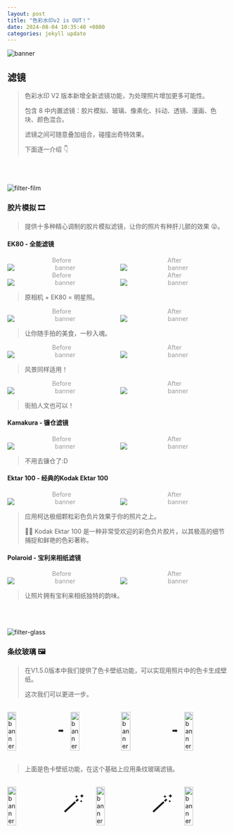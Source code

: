 ```yaml
---
layout: post
title: "色彩水印v2 is OUT！"
date: 2024-08-04 10:35:40 +0800
categories: jekyll update
---
```


<style>
    .photo-wrap {
        display: flex; flex-wrap: wrap; justify-content: space-between; align-items: center;
    }

    .photo-wrap > div {
        width: 49%; text-align: center; color: #999;
    }
    
    .photo-wrap img {
        display: block;
    }

    .photo-grid-wrap {
      display: flex; justify-content: space-between; align-items: center;
    }
    .photo-grid-wrap > img {
        width: 20%;
    }
</style>

<img src="{{ site.baseurl }}/assets/v2.0.0/banner.png" alt="banner" style="display: block;" />

## 滤镜

> 色彩水印 V2 版本新增全新滤镜功能，为处理照片增加更多可能性。
>
> 包含 8 中内置滤镜：胶片模拟、玻璃、像素化、抖动、透镜、漫画、色块、颜色混合。
>
> 滤镜之间可随意叠加组合，碰撞出奇特效果。
>
> 下面逐一介绍 👇

<br />
<br />
<br />




<img src="{{ site.baseurl }}assets/v2.0.0/filter-film.png" alt="filter-film" style="display: block;" />

### 胶片模拟 🎞️

> 提供十多种精心调制的胶片模拟滤镜，让你的照片有种肝儿颤的效果 😜。

#### EK80 - 全能滤镜

<div class="photo-wrap">
  <div>
    <div>Before</div>
    <img src="{{ site.baseurl }}assets/v2.0.0/IMG_9093.JPG" alt="banner" />
  </div>
  <div>
    <div>After</div>
    <img src="{{ site.baseurl }}assets/v2.0.0/IMG_9096.JPG" alt="banner" />
  </div>
</div>
<div class="photo-wrap">
  <div>
    <div>Before</div>
    <img src="{{ site.baseurl }}assets/v2.0.0/IMG_9092.JPG" alt="banner" />
  </div>
  <div>
    <div>After</div>
    <img src="{{ site.baseurl }}assets/v2.0.0/IMG_9102.JPG" alt="banner" />
  </div>
</div>

> 原相机 + EK80 = 明星照。

<div class="photo-wrap">
  <div>
    <div>Before</div>
    <img src="{{ site.baseurl }}assets/v2.0.0/IMG_0176.jpg" alt="banner" />
  </div>
  <div>
    <div>After</div>
    <img src="{{ site.baseurl }}assets/v2.0.0/IMG_9086.JPG" alt="banner" />
  </div>
</div>

> 让你随手拍的美食，一秒入魂。

<div class="photo-wrap">
  <div>
    <div>Before</div>
    <img src="{{ site.baseurl }}assets/v2.0.0/IMG_9052.JPG" alt="banner" />
  </div>
  <div>
    <div>After</div>
    <img src="{{ site.baseurl }}assets/v2.0.0/IMG_9087.JPG" alt="banner" />
  </div>
</div>

> 风景同样适用！

<div class="photo-wrap">
  <div>
    <div>Before</div>
    <img src="{{ site.baseurl }}assets/v2.0.0/L1002546.jpg" alt="banner" />
  </div>
  <div>
    <div>After</div>
    <img src="{{ site.baseurl }}assets/v2.0.0/IMG_9088.JPG" alt="banner" />
  </div>
</div>

> 街拍人文也可以！


#### Kamakura - 镰仓滤镜

<div class="photo-wrap">
  <div>
    <div>Before</div>
    <img src="{{ site.baseurl }}assets/v2.0.0/L1002908-o.jpg" alt="banner" />
  </div>
  <div>
    <div>After</div>
    <img src="{{ site.baseurl }}assets/v2.0.0/IMG_9104.JPG" alt="banner" />
  </div>
</div>

> 不用去镰仓了:D

#### Ektar 100 - 经典的Kodak Ektar 100

<div class="photo-wrap">
  <div>
    <div>Before</div>
    <img src="{{ site.baseurl }}assets/v2.0.0/IMG_7340.JPG" alt="banner" />
  </div>
  <div>
    <div>After</div>
    <img src="{{ site.baseurl }}assets/v2.0.0/IMG_9106.JPG" alt="banner" />
  </div>
</div>

> 应用柯达极细颗粒彩色负片效果于你的照片之上。
>
> 💁‍♀️ Kodak Ektar 100 是一种非常受欢迎的彩色负片胶片，以其极高的细节捕捉和鲜艳的色彩著称。


#### Polaroid - 宝利来相纸滤镜

<div class="photo-wrap">
  <div>
    <div>Before</div>
    <img src="{{ site.baseurl }}assets/v2.0.0/IMG_7346.jpg" alt="banner" />
  </div>
  <div>
    <div>After</div>
    <img src="{{ site.baseurl }}assets/v2.0.0/IMG_9107.JPG" alt="banner" />
  </div>
</div>

> 让照片拥有宝利来相纸独特的韵味。

<br />
<br />
<br />

<img src="{{ site.baseurl }}assets/v2.0.0/filter-glass.png" alt="filter-glass" style="display: block;" />

### 条纹玻璃 🖼️

> 在V1.5.0版本中我们提供了色卡壁纸功能，可以实现用照片中的色卡生成壁纸。
>
> 这次我们可以更进一步。

<br />

<div class="photo-grid-wrap">
  <img src="{{ site.baseurl }}assets/v2.0.0/IMG_9003.JPG" alt="banner" />
  <div>➡️</div>
  <img src="{{ site.baseurl }}assets/v2.0.0/IMG_9011.PNG" alt="banner" />
  <img src="{{ site.baseurl }}assets/v2.0.0/IMG_9004.JPG" alt="banner" />
  <div>➡️</div>
  <img src="{{ site.baseurl }}assets/v2.0.0/IMG_9009.PNG" alt="banner" />
</div>

<br />

> 上面是色卡壁纸功能，在这个基础上应用条纹玻璃滤镜。

<br />

<div class="photo-grid-wrap">
  <img src="{{ site.baseurl }}assets/v2.0.0/IMG_9013.JPG" alt="banner" />
  <div style="font-size: 50px;">🪄</div>
  <img src="{{ site.baseurl }}assets/v2.0.0/IMG_9082.JPG" alt="banner" />
  <div style="font-size: 50px;">🪄</div>
  <img src="{{ site.baseurl }}assets/v2.0.0/IMG_9083.PNG" alt="banner" />
</div>

